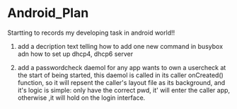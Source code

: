 Android_Plan
============

Startting to records my developing task in android world!!

1. add a decription text telling how to add one new command in busybox adn how to set up dhcp4, dhcp6 server

2. add a passwordcheck daemol for any app wants to own a usercheck at the start of being started, this daemol 
  is called in its caller onCreated() function, so it will repsent the caller's layout file as its background,
  and it's logic is simple: only have the correct pwd, it' will enter the caller app, otherwise ,it will hold 
  on the login interface.

